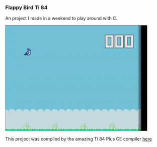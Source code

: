 ### Flappy Bird Ti 84

An project I made in a weekend to play around with C.

![Screenshot](animated_preview.gif)

This project was compiled by the amazing Ti 84 Plus CE compiler [here](https://github.com/CE-Programming/toolchain,"Toolchain")

